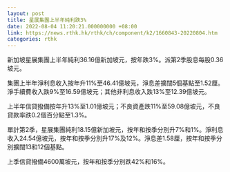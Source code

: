 ```yaml
---
layout: post
title: 星展集團上半年純利跌3%
date: 2022-08-04 11:20:21.000000000 +08:00
link: https://news.rthk.hk/rthk/ch/component/k2/1660843-20220804.htm
categories: rthk
---
```


新加坡星展集團上半年純利36.16億新加坡元，按年跌3%。派第2季股息每股0.36坡元。

集團上半年淨利息收入按年升11%至46.41億坡元，淨息差擴闊5個基點至1.52厘。淨手續費收入跌9%至16.59億坡元；其他非利息收入跌13%至12.39億坡元。

上半年信貸撥備按年升13%至1.01億坡元；不良資產跌11%至59.08億坡元，不良貸款率跌0.2個百分點至1.3%。

單計第2季，星展集團純利18.15億新加坡元，按年和按季分別升7%和1%。淨利息收入24.54億坡元，按年和按季分別升17%及12%。淨息差1.58厘，按年和按季分別擴闊13和12個基點。

上季信貸撥備4600萬坡元，按年和按季分別跌42%和16%。
